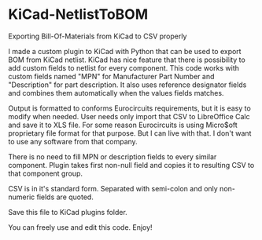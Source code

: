 # KiCad-NetlistToBOM
Exporting Bill-Of-Materials from KiCad to CSV properly

I made a custom plugin to KiCad with Python that can be used to export BOM from KiCad netlist. KiCad has nice feature that there is possibility to add custom fields to netlist for every component. This code works with custom fields named "MPN" for Manufacturer Part Number and "Description" for part description. It also uses reference designator fields and combines them automatically when the values fields matches.

Output is formatted to conforms Eurocircuits requirements, but it is easy to modify when needed. User needs only import that CSV to LibreOffice Calc and save it to XLS file. For some reason Eurocircuits is using Micro$oft proprietary file format for that purpose. But I can live with that. I don't want to use any software from that company.

There is no need to fill MPN or description fields to every similar component. Plugin takes first non-null field and copies it to resulting CSV to that component group.

CSV is in it's standard form. Separated with semi-colon and only non-numeric fields are quoted.

Save this file to KiCad plugins folder.

You can freely use and edit this code. Enjoy!
